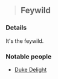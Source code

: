 >## Feywild

### Details

It's the feywild. 

### Notable people
- [Duke Delight](../Characters/NPCs/Duke%20Delight.md)
